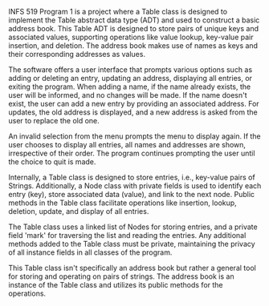 INFS 519 Program 1 is a project where a Table class is designed to implement the Table abstract data type (ADT) and used to construct a basic address book. This Table ADT is designed to store pairs of unique keys and associated values, supporting operations like value lookup, key-value pair insertion, and deletion. The address book makes use of names as keys and their corresponding addresses as values.

The software offers a user interface that prompts various options such as adding or deleting an entry, updating an address, displaying all entries, or exiting the program. When adding a name, if the name already exists, the user will be informed, and no changes will be made. If the name doesn't exist, the user can add a new entry by providing an associated address. For updates, the old address is displayed, and a new address is asked from the user to replace the old one.

An invalid selection from the menu prompts the menu to display again. If the user chooses to display all entries, all names and addresses are shown, irrespective of their order. The program continues prompting the user until the choice to quit is made.

Internally, a Table class is designed to store entries, i.e., key-value pairs of Strings. Additionally, a Node class with private fields is used to identify each entry (key), store associated data (value), and link to the next node. Public methods in the Table class facilitate operations like insertion, lookup, deletion, update, and display of all entries.

The Table class uses a linked list of Nodes for storing entries, and a private field 'mark' for traversing the list and reading the entries. Any additional methods added to the Table class must be private, maintaining the privacy of all instance fields in all classes of the program.

This Table class isn't specifically an address book but rather a general tool for storing and operating on pairs of strings. The address book is an instance of the Table class and utilizes its public methods for the operations.
